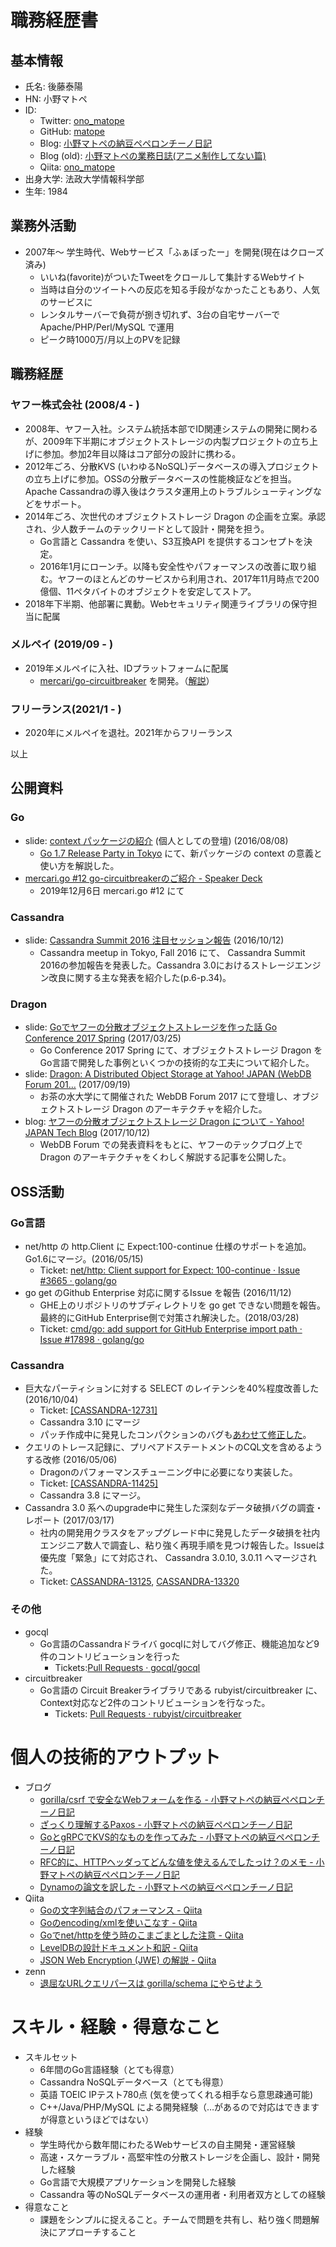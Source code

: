 # 職務経歴書

## 基本情報

- 氏名: 後藤泰陽
- HN: 小野マトペ
- ID:
  - Twitter: [ono_matope](https://twitter.com/ono_matope)
  - GitHub: [matope](https://github.com/matope)
  - Blog: [小野マトペの納豆ペペロンチーノ日記](http://matope.hatenablog.com/)
  - Blog (old): [小野マトペの業務日誌\(アニメ制作してない篇\)](https://ono-matope.hatenadiary.jp/)
  - Qiita: [ono_matope](https://qiita.com/ono_matope)
- 出身大学: 法政大学情報科学部
- 生年: 1984

## 業務外活動

- 2007年〜 学生時代、Webサービス「ふぁぼったー」を開発(現在はクローズ済み)
  - いいね(favorite)がついたTweetをクロールして集計するWebサイト
  - 当時は自分のツイートへの反応を知る手段がなかったこともあり、人気のサービスに
  - レンタルサーバーで負荷が捌き切れず、3台の自宅サーバーで Apache/PHP/Perl/MySQL で運用
  - ピーク時1000万/月以上のPVを記録

## 職務経歴

### ヤフー株式会社 (2008/4 - )

- 2008年、ヤフー入社。システム統括本部でID関連システムの開発に関わるが、2009年下半期にオブジェクトストレージの内製プロジェクトの立ち上げに参加。参加2年目以降はコア部分の設計に携わる。
- 2012年ごろ、分散KVS (いわゆるNoSQL)データベースの導入プロジェクトの立ち上げに参加。OSSの分散データベースの性能検証などを担当。Apache Cassandraの導入後はクラスタ運用上のトラブルシューティングなどをサポート。
- 2014年ごろ、次世代のオブジェクトストレージ Dragon の企画を立案。承認され、少人数チームのテックリードとして設計・開発を担う。
    - Go言語と Cassandra を使い、S3互換API を提供するコンセプトを決定。
    - 2016年1月にローンチ。以降も安全性やパフォーマンスの改善に取り組む。ヤフーのほとんどのサービスから利用され、2017年11月時点で200億個、11ペタバイトのオブジェクトを安定してストア。
-  2018年下半期、他部署に異動。Webセキュリティ関連ライブラリの保守担当に配属

### メルペイ (2019/09 - )

- 2019年メルペイに入社、IDプラットフォームに配属
  - [mercari/go\-circuitbreaker](https://github.com/mercari/go-circuitbreaker) を開発。（[解説](https://speakerdeck.com/matope/mercari-dot-go-number-12-go-circuitbreakerfalsegoshao-jie)）

### フリーランス(2021/1 - )

- 2020年にメルペイを退社。2021年からフリーランス

以上

## 公開資料

### Go
- slide: [context パッケージの紹介](https://go-talks.appspot.com/github.com/matope/talks/2016/context/context.slide#1) (個人としての登壇) (2016/08/08)
  - [Go 1.7 Release Party in Tokyo](https://gocon.connpass.com/event/37332/) にて、新パッケージの context の意義と使い方を解説した。
- [mercari\.go \#12 go\-circuitbreakerのご紹介 \- Speaker Deck](https://speakerdeck.com/matope/mercari-dot-go-number-12-go-circuitbreakerfalsegoshao-jie)
  - 2019年12月6日 mercari.go #12 にて

### Cassandra

- slide: [Cassandra Summit 2016 注目セッション報告](https://www.slideshare.net/techblogyahoo/cassandra-summit-2016) (2016/10/12)
  - Cassandra meetup in Tokyo, Fall 2016 にて、 Cassandra Summit 2016の参加報告を発表した。Cassandra 3.0におけるストレージエンジン改良に関する主な発表を紹介した(p.6-p.34)。

### Dragon

- slide: [Goでヤフーの分散オブジェクトストレージを作った話 Go Conference 2017 Spring](https://www.slideshare.net/techblogyahoo/go-go-conference-2017-spring) (2017/03/25)
  - Go Conference 2017 Spring にて、オブジェクトストレージ Dragon をGo言語で開発した事例といくつかの技術的な工夫について紹介した。
- slide: [Dragon: A Distributed Object Storage at Yahoo\! JAPAN \(WebDB Forum 201…](https://www.slideshare.net/techblogyahoo/dragon-a-distributed-object-storage-at-yahoo-japan-webdb-forum-2017) (2017/09/19)
  - お茶の水大学にて開催された WebDB Forum 2017 にて登壇し、オブジェクトストレージ Dragon のアーキテクチャを紹介した。
- blog: [ヤフーの分散オブジェクトストレージ Dragon について \- Yahoo\! JAPAN Tech Blog](https://techblog.yahoo.co.jp/architecture/dragon-object-storage-architecture/) (2017/10/12)
  - WebDB Forum での発表資料をもとに、ヤフーのテックブログ上でDragon のアーキテクチャをくわしく解説する記事を公開した。

## OSS活動

### Go言語

- net/http の http.Client に Expect:100-continue 仕様のサポートを追加。Go1.6にマージ。(2016/05/15)
    - Ticket: [net/http: Client support for Expect: 100\-continue · Issue \#3665 · golang/go](https://github.com/golang/go/issues/3665)
- go get のGithub Enterprise 対応に関するIssue を報告 (2016/11/12)
    - GHE上のリポジトリのサブディレクトリを go get できない問題を報告。最終的にGitHub Enterprise側で対策され解決した。(2018/03/28)
    - Ticket: [cmd/go: add support for GitHub Enterprise import path · Issue \#17898 · golang/go](https://github.com/golang/go/issues/17898)

### Cassandra

- 巨大なパーティションに対する SELECT のレイテンシを40%程度改善した (2016/10/04)
    - Ticket: [\[CASSANDRA\-12731\]](https://issues.apache.org/jira/browse/CASSANDRA-12731)
    - Cassandra 3.10 にマージ
    - パッチ作成中に発見したコンパクションのバグも[あわせて修正した](https://issues.apache.org/jira/browse/CASSANDRA-12717)。
- クエリのトレース記録に、プリペアドステートメントのCQL文を含めるようする改修 (2016/05/06)
    - Dragonのパフォーマンスチューニング中に必要になり実装した。
    - Ticket: [\[CASSANDRA\-11425\]](https://issues.apache.org/jira/browse/CASSANDRA-11425)
    - Cassandra 3.8 にマージ。
- Cassandra 3.0 系へのupgrade中に発生した深刻なデータ破損バグの調査・レポート (2017/03/17)
    - 社内の開発用クラスタをアップグレード中に発見したデータ破損を社内エンジニア数人で調査し、粘り強く再現手順を見つけ報告した。Issueは優先度「緊急」にて対応され、 Cassandra 3.0.10, 3.0.11 へマージされた。
    - Ticket: [CASSANDRA\-13125](https://issues.apache.org/jira/browse/CASSANDRA-13125), [CASSANDRA\-13320](https://issues.apache.org/jira/browse/CASSANDRA-13320)

### その他

- gocql
    - Go言語のCassandraドライバ gocqlに対してバグ修正、機能追加など9件のコントリビューションを行った
        - Tickets:[Pull Requests · gocql/gocql](https://github.com/gocql/gocql/pulls?utf8=%E2%9C%93&q=author%3Amatope)
- circuitbreaker
    - Go言語の Circuit Breakerライブラリである rubyist/circuitbreaker に、Context対応など2件のコントリビューションを行なった。
        - Tickets: [Pull Requests · rubyist/circuitbreaker](https://github.com/rubyist/circuitbreaker/pulls?q=is%3Apr+author%3Amatope+is%3Aclosed)

# 個人の技術的アウトプット

- ブログ
    - [gorilla/csrf で安全なWebフォームを作る \- 小野マトペの納豆ペペロンチーノ日記](http://matope.hatenablog.com/entry/2019/06/05/144435)
    - [ざっくり理解するPaxos \- 小野マトペの納豆ペペロンチーノ日記](http://matope.hatenablog.com/entry/2018/05/13/204749)
    - [GoとgRPCでKVS的なものを作ってみた \- 小野マトペの納豆ペペロンチーノ日記](http://matope.hatenablog.com/entry/2016/01/05/003234)
    - [RFC的に、HTTPヘッダってどんな値を使えるんでしたっけ？のメモ \- 小野マトペの納豆ペペロンチーノ日記](http://matope.hatenablog.com/entry/2015/08/01/192412)
    - [Dynamoの論文を訳した \- 小野マトペの納豆ペペロンチーノ日記](http://matope.hatenablog.com/entry/2012/05/11/143638)
- Qiita
    - [Goの文字列結合のパフォーマンス \- Qiita](https://qiita.com/ono_matope/items/d5e70d8a9ff2b54d5c37)
    - [Goのencoding/xmlを使いこなす \- Qiita](https://qiita.com/ono_matope/items/70080cc33b75152c5c2a)
    - [Goでnet/httpを使う時のこまごまとした注意 \- Qiita](https://qiita.com/ono_matope/items/60e96c01b43c64ed1d18)
    - [LevelDBの設計ドキュメント和訳 \- Qiita](https://qiita.com/ono_matope/items/f4c248d926f854f9034d)
    - [JSON Web Encryption \(JWE\) の解説 \- Qiita](https://qiita.com/ono_matope/items/938a98fb111a297b68b9)
- zenn
    - [退屈なURLクエリパースは gorilla/schema にやらせよう](https://zenn.dev/ono_matope/articles/b39f969cfa1754)

# スキル・経験・得意なこと

- スキルセット
    - 6年間のGo言語経験（とても得意）
    - Cassandra NoSQLデータベース（とても得意）
    - 英語 TOEIC IPテスト780点 (気を使ってくれる相手なら意思疎通可能)
    - C++/Java/PHP/MySQL による開発経験（…があるので対応はできますが得意というほどではない）
- 経験
    - 学生時代から数年間にわたるWebサービスの自主開発・運営経験
    - 高速・スケーラブル・高堅牢性の分散ストレージを企画し、設計・開発した経験
    - Go言語で大規模アプリケーションを開発した経験
    - Cassandra 等のNoSQLデータベースの運用者・利用者双方としての経験
- 得意なこと
    - 課題をシンプルに捉えること。チームで問題を共有し、粘り強く問題解決にアプローチすること
